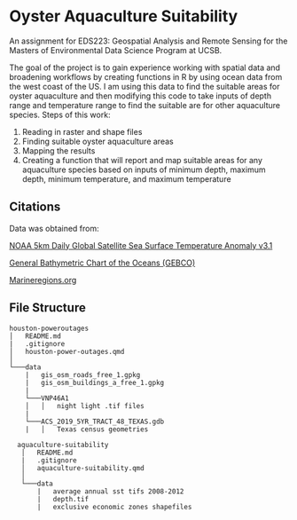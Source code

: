 # Oyster Aquaculture Suitability

An assignment for EDS223: Geospatial Analysis and Remote Sensing for the Masters of Environmental Data Science Program at UCSB. 

The goal of the project is to gain experience working with spatial data and broadening workflows by creating functions in R by using ocean data from the west coast of the US. I am using this data to find the suitable areas for oyster aquaculture and then modifying this code to take inputs of depth range and temperature range to find the suitable are for other aquaculture species. Steps of this work:

1. Reading in raster and shape files
2. Finding suitable oyster aquaculture areas
3. Mapping the results
4. Creating a function that will report and map suitable areas for any aquaculture species based on inputs of minimum depth, maximum depth, minimum temperature, and maximum temperature

## Citations
Data was obtained from:

[NOAA 5km Daily Global Satellite Sea Surface Temperature Anomaly v3.1](https://coralreefwatch.noaa.gov/product/5km/index_5km_ssta.php)  

[General Bathymetric Chart of the Oceans (GEBCO)](https://www.gebco.net/data_and_products/gridded_bathymetry_data/#area)  

[Marineregions.org](https://www.marineregions.org/eez.php)

## File Structure

    houston-poweroutages
    │   README.md
    |   .gitignore
    │   houston-power-outages.qmd    
    │
    └───data
        |   gis_osm_roads_free_1.gpkg
        |   gis_osm_buildings_a_free_1.gpkg
        |
        └───VNP46A1
        │   │   night light .tif files 
        |
        └───ACS_2019_5YR_TRACT_48_TEXAS.gdb
        |   │   Texas census geometries

      aquaculture-suitability  
       │   README.md  
       |   .gitignore  
       │   aquaculture-suitability.qmd      
       │
       └───data  
           |   average annual sst tifs 2008-2012  
           |   depth.tif  
           |   exclusive economic zones shapefiles  
        

